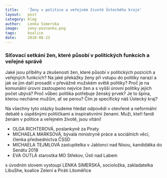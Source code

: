 ```yaml
---
title:	  'Ženy v politice a veřejném životě Ústeckého kraje'
layout:	  post
category: blog
author:	  Lenka Simerska
image:	  zeny-pozvanka.png
tags:	  koalice
date:	  2018-08-23
---
```

### Síťovací setkání žen, které působí v politických funkcích a veřejné správě

Jaké jsou příběhy a zkušenosti žen, které působí v politických pozicích a veřejných funkcích? Na jaké překážky ženy při vstupu do politiky narazí a jak se jim daří prosadit v převážně mužském světě politiky? Proč je na komunální úrovni zastoupeno nejvíce žen a s vyšší úrovní politiky jejich počet ubývá? Proč vůbec politika potřebuje ženský prvek? Je to špína, kterou necháme mužům, ať se perou? Čím je specifický náš Ústecký kraj?

Na všechny tyto otázky budeme hledat odpovědi v otevřené a neformální debatě s úspěšnými političkami a inspirativními ženami. Muži, kteří fandí ženám v politice a veřejném životě, jsou vítáni!

* OLGA RICHTEROVÁ, poslankyně za Piraty
* MICHAELA MARKSOVÁ, bývalá ministryně práce a sociálních věcí, členka předsednictva ČSSD
* MICHAELA TEJMLOVÁ zastupitelka v Jablonci nad Nisou, kandidátka do Senátu 2018
* EVA OUTLÁ starostka MO Střekov, Ústí nad Labem 

s úvodním slovem vystoupí LENKA SIMERSKÁ, socioložka, zakladatelka LibuShe, koalice Zelení a Piráti Litoměřice



